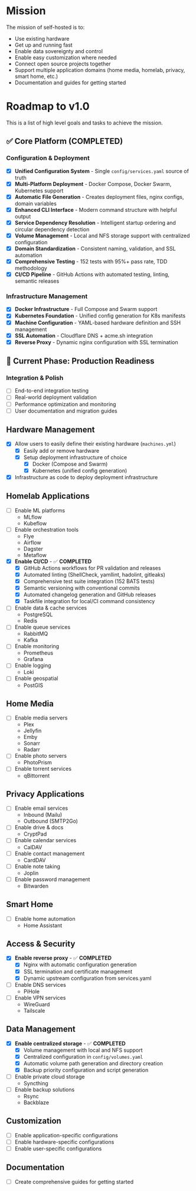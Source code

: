 # Mission

The mission of self-hosted is to:

- Use existing hardware
- Get up and running fast
- Enable data sovereignty and control
- Enable easy customization where needed
- Connect open source projects together
- Support multiple application domains (home media, homelab, privacy, smart home, etc.)
- Documentation and guides for getting started

# Roadmap to v1.0

This is a list of high level goals and tasks to achieve the mission.

## ✅ Core Platform (COMPLETED)

### Configuration & Deployment
- [x] **Unified Configuration System** - Single `config/services.yaml` source of truth
- [x] **Multi-Platform Deployment** - Docker Compose, Docker Swarm, Kubernetes support
- [x] **Automatic File Generation** - Creates deployment files, nginx configs, domain variables
- [x] **Enhanced CLI Interface** - Modern command structure with helpful output
- [x] **Service Dependency Resolution** - Intelligent startup ordering and circular dependency detection
- [x] **Volume Management** - Local and NFS storage support with centralized configuration
- [x] **Domain Standardization** - Consistent naming, validation, and SSL automation
- [x] **Comprehensive Testing** - 152 tests with 95%+ pass rate, TDD methodology
- [x] **CI/CD Pipeline** - GitHub Actions with automated testing, linting, semantic releases

### Infrastructure Management
- [x] **Docker Infrastructure** - Full Compose and Swarm support
- [x] **Kubernetes Foundation** - Unified config generation for K8s manifests
- [x] **Machine Configuration** - YAML-based hardware definition and SSH management
- [x] **SSL Automation** - Cloudflare DNS + acme.sh integration
- [x] **Reverse Proxy** - Dynamic nginx configuration with SSL termination

## 🔄 Current Phase: Production Readiness

### Integration & Polish
- [ ] End-to-end integration testing
- [ ] Real-world deployment validation
- [ ] Performance optimization and monitoring
- [ ] User documentation and migration guides

## Hardware Management
- [x] Allow users to easily define their existing hardware (`machines.yml`)
  - [x] Easily add or remove hardware
  - [x] Setup deployment infrastructure of choice
    - [x] Docker (Compose and Swarm)
    - [x] Kubernetes (unified config generation)
- [x] Infrastructure as code to deploy deployment infrastructure

## Homelab Applications
- [ ] Enable ML platforms
  - MLflow
  - Kubeflow
- [ ] Enable orchestration tools
  - Flye
  - Airflow
  - Dagster
  - Metaflow
- [x] **Enable CI/CD** - ✅ **COMPLETED**
  - [x] GitHub Actions workflows for PR validation and releases
  - [x] Automated linting (ShellCheck, yamllint, hadolint, gitleaks)
  - [x] Comprehensive test suite integration (152 BATS tests)
  - [x] Semantic versioning with conventional commits
  - [x] Automated changelog generation and GitHub releases
  - [x] Taskfile integration for local/CI command consistency
- [ ] Enable data & cache services
  - PostgreSQL
  - Redis
- [ ] Enable queue services
  - RabbitMQ
  - Kafka
- [ ] Enable monitoring
  - Prometheus
  - Grafana
- [ ] Enable logging
  - Loki
- [ ] Enable geospatial
  - PostGIS

## Home Media
- [ ] Enable media servers
  - Plex
  - Jellyfin
  - Emby
  - Sonarr
  - Radarr
- [ ] Enable photo servers
  - PhotoPrism
- [ ] Enable torrent services
  - qBittorrent

## Privacy Applications
- [ ] Enable email services
  - Inbound (Mailu)
  - Outbound (SMTP2Go)
- [ ] Enable drive & docs
  - CryptPad
- [ ] Enable calendar services
  - CalDAV
- [ ] Enable contact management
  - CardDAV
- [ ] Enable note taking
  - Joplin
- [ ] Enable password management
  - Bitwarden

## Smart Home
- [ ] Enable home automation
  - Home Assistant

## Access & Security
- [x] **Enable reverse proxy** - ✅ **COMPLETED**
  - [x] Nginx with automatic configuration generation
  - [x] SSL termination and certificate management
  - [x] Dynamic upstream configuration from services.yaml
- [ ] Enable DNS services
  - PiHole
- [ ] Enable VPN services
  - WireGuard
  - Tailscale

## Data Management
- [x] **Enable centralized storage** - ✅ **COMPLETED**
  - [x] Volume management with local and NFS support
  - [x] Centralized configuration in `config/volumes.yaml`
  - [x] Automatic volume path generation and directory creation
  - [x] Backup priority configuration and script generation
- [ ] Enable private cloud storage
  - Syncthing
- [ ] Enable backup solutions
  - Rsync
  - Backblaze

## Customization
- [ ] Enable application-specific configurations
- [ ] Enable hardware-specific configurations
- [ ] Enable user-specific configurations

## Documentation
- [ ] Create comprehensive guides for getting started
